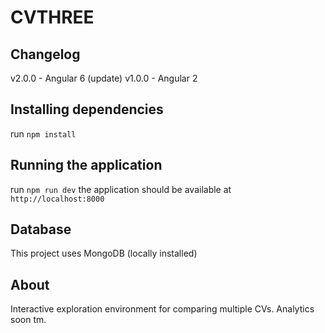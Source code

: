 # CVTHREE

## Changelog

v2.0.0 - Angular 6 (update)
v1.0.0 - Angular 2 

## Installing dependencies

run `npm install`

## Running the application

run `npm run dev` 
the application should be available at `http://localhost:8000`

## Database 
This project uses MongoDB (locally installed)

## About

Interactive exploration environment for comparing multiple CVs.
Analytics soon tm.
